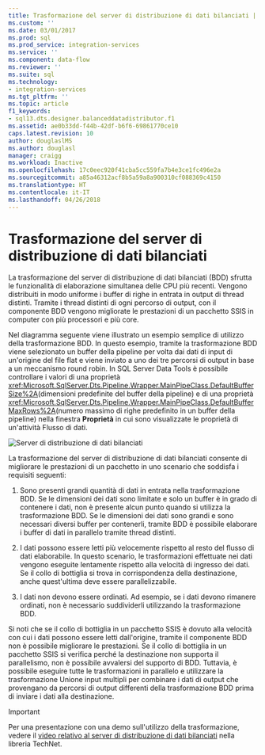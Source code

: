 ```yaml
---
title: Trasformazione del server di distribuzione di dati bilanciati | Microsoft Docs
ms.custom: ''
ms.date: 03/01/2017
ms.prod: sql
ms.prod_service: integration-services
ms.service: ''
ms.component: data-flow
ms.reviewer: ''
ms.suite: sql
ms.technology:
- integration-services
ms.tgt_pltfrm: ''
ms.topic: article
f1_keywords:
- sql13.dts.designer.balanceddatadistributor.f1
ms.assetid: ae0b33dd-f44b-42df-b6f6-69861770ce10
caps.latest.revision: 10
author: douglaslMS
ms.author: douglasl
manager: craigg
ms.workload: Inactive
ms.openlocfilehash: 17c0eec920f41cba5cc559fa7b4e3ce1fc496e2a
ms.sourcegitcommit: a85a46312acf8b5a59a8a900310cf088369c4150
ms.translationtype: HT
ms.contentlocale: it-IT
ms.lasthandoff: 04/26/2018
---
```

# <a name="balanced-data-distributor-transformation"></a>Trasformazione del server di distribuzione di dati bilanciati
  La trasformazione del server di distribuzione di dati bilanciati (BDD) sfrutta le funzionalità di elaborazione simultanea delle CPU più recenti. Vengono distribuiti in modo uniforme i buffer di righe in entrata in output di thread distinti. Tramite i thread distinti di ogni percorso di output, con il componente BDD vengono migliorate le prestazioni di un pacchetto SSIS in computer con più processori e più core.  
  
 Nel diagramma seguente viene illustrato un esempio semplice di utilizzo della trasformazione BDD. In questo esempio, tramite la trasformazione BDD viene selezionato un buffer della pipeline per volta dai dati di input di un'origine del file flat e viene inviato a uno dei tre percorsi di output in base a un meccanismo round robin. In SQL Server Data Tools è possibile controllare i valori di una proprietà <xref:Microsoft.SqlServer.Dts.Pipeline.Wrapper.MainPipeClass.DefaultBufferSize%2A>(dimensioni predefinite del buffer della pipeline) e di una proprietà <xref:Microsoft.SqlServer.Dts.Pipeline.Wrapper.MainPipeClass.DefaultBufferMaxRows%2A>(numero massimo di righe predefinito in un buffer della pipeline) nella finestra **Proprietà** in cui sono visualizzate le proprietà di un'attività Flusso di dati.  
  
 ![Server di distribuzione di dati bilanciati](../../../integration-services/data-flow/transformations/media/balanceddatadistributor.JPG "Server di distribuzione di dati bilanciati")  
  
 La trasformazione del server di distribuzione di dati bilanciati consente di migliorare le prestazioni di un pacchetto in uno scenario che soddisfa i requisiti seguenti:  
  
1.  Sono presenti grandi quantità di dati in entrata nella trasformazione BDD. Se le dimensioni dei dati sono limitate e solo un buffer è in grado di contenere i dati, non è presente alcun punto quando si utilizza la trasformazione BDD. Se le dimensioni dei dati sono grandi e sono necessari diversi buffer per contenerli, tramite BDD è possibile elaborare i buffer di dati in parallelo tramite thread distinti.  
  
2.  I dati possono essere letti più velocemente rispetto al resto del flusso di dati elaborabile. In questo scenario, le trasformazioni effettuate nei dati vengono eseguite lentamente rispetto alla velocità di ingresso dei dati. Se il collo di bottiglia si trova in corrispondenza della destinazione, anche quest'ultima deve essere parallelizzabile.  
  
3.  I dati non devono essere ordinati. Ad esempio, se i dati devono rimanere ordinati, non è necessario suddividerli utilizzando la trasformazione BDD.  
  
 Si noti che se il collo di bottiglia in un pacchetto SSIS è dovuto alla velocità con cui i dati possono essere letti dall'origine, tramite il componente BDD non è possibile migliorare le prestazioni. Se il collo di bottiglia in un pacchetto SSIS si verifica perché la destinazione non supporta il parallelismo, non è possibile avvalersi del supporto di BDD. Tuttavia, è possibile eseguire tutte le trasformazioni in parallelo e utilizzare la trasformazione Unione input multipli per combinare i dati di output che provengano da percorsi di output differenti della trasformazione BDD prima di inviare i dati alla destinazione.  
  
> [!IMPORTANT]  
>  Per una presentazione con una demo sull'utilizzo della trasformazione, vedere il [video relativo al server di distribuzione di dati bilanciati](http://go.microsoft.com/fwlink/?LinkID=226278) nella libreria TechNet.  
  
  
